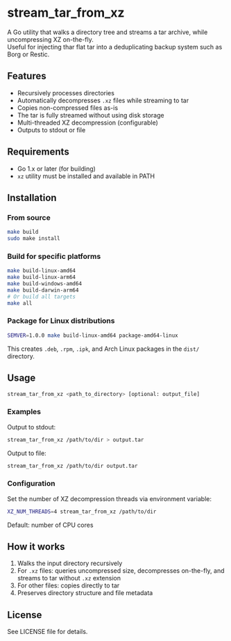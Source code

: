 # stream_tar_from_xz

A Go utility that walks a directory tree and streams a tar archive, while uncompressing XZ on-the-fly.   
Useful for injecting thar flat tar into a deduplicating backup system such as Borg or Restic.

## Features

- Recursively processes directories
- Automatically decompresses `.xz` files while streaming to tar
- Copies non-compressed files as-is
- The tar is fully streamed without using disk storage
- Multi-threaded XZ decompression (configurable)
- Outputs to stdout or file

## Requirements

- Go 1.x or later (for building)
- `xz` utility must be installed and available in PATH

## Installation

### From source

```bash
make build
sudo make install
```

### Build for specific platforms

```bash
make build-linux-amd64
make build-linux-arm64
make build-windows-amd64
make build-darwin-arm64
# Or build all targets
make all
```

### Package for Linux distributions

```bash
SEMVER=1.0.0 make build-linux-amd64 package-amd64-linux
```

This creates `.deb`, `.rpm`, `.ipk`, and Arch Linux packages in the `dist/` directory.

## Usage

```bash
stream_tar_from_xz <path_to_directory> [optional: output_file]
```

### Examples

Output to stdout:
```bash
stream_tar_from_xz /path/to/dir > output.tar
```

Output to file:
```bash
stream_tar_from_xz /path/to/dir output.tar
```

### Configuration

Set the number of XZ decompression threads via environment variable:
```bash
XZ_NUM_THREADS=4 stream_tar_from_xz /path/to/dir
```

Default: number of CPU cores

## How it works

1. Walks the input directory recursively
2. For `.xz` files: queries uncompressed size, decompresses on-the-fly, and streams to tar without `.xz` extension
3. For other files: copies directly to tar
4. Preserves directory structure and file metadata

## License

See LICENSE file for details.